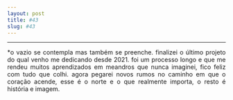 ```yaml
---
layout: post
title: #43
slug: #43
---
```

---
<p class="description" style="text-align: justify;">
*o vazio se contempla mas também se preenche. finalizei o último projeto do qual venho me dedicando desde 2021. foi um processo longo e que me rendeu muitos aprendizados em meandros que nunca imaginei, fico feliz com tudo que colhi. agora pegarei novos rumos no caminho em que o coração acende, esse é o norte e o que realmente importa, o resto é história e imagem.
<br>
<br>

